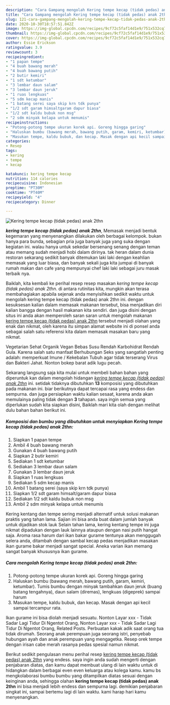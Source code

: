 ```yaml
---
description: "Cara Gampang mengolah Kering tempe kecap (tidak pedas) anak 2thn, Lezat Sekali"
title: "Cara Gampang mengolah Kering tempe kecap (tidak pedas) anak 2thn, Lezat Sekali"
slug: 121-cara-gampang-mengolah-kering-tempe-kecap-tidak-pedas-anak-2thn-lezat-sekali
date: 2020-10-30T18:57:51.842Z
image: https://img-global.cpcdn.com/recipes/9cf72c5faf14d1e9/751x532cq70/kering-tempe-kecap-tidak-pedas-anak-2thn-foto-resep-utama.jpg
thumbnail: https://img-global.cpcdn.com/recipes/9cf72c5faf14d1e9/751x532cq70/kering-tempe-kecap-tidak-pedas-anak-2thn-foto-resep-utama.jpg
cover: https://img-global.cpcdn.com/recipes/9cf72c5faf14d1e9/751x532cq70/kering-tempe-kecap-tidak-pedas-anak-2thn-foto-resep-utama.jpg
author: Essie Erickson
ratingvalue: 3.9
reviewcount: 3
recipeingredient:
- "1 papan tempe"
- "4 buah bawang merah"
- "4 buah bawang putih"
- "2 butir kemiri"
- "1 sdt ketumbar"
- "3 lembar daun salam"
- "3 lembar daun jeruk"
- "1 ruas lengkuas"
- "5 sdm kecap manis"
- "1 batang serei saya skip krn tdk punya"
- "1/2 sdt garam himsaltgaram dapur biasa"
- "1/2 sdt kaldu bubuk non msg"
- "2 sdm minyak kelapa untuk menumis"
recipeinstructions:
- "Potong-potong tempe ukuran korek api. Goreng hingga garing"
- "Haluskan bumbu (bawang merah, bawang putih, garam, kemiri, ketumbar). Tumis bumbu dengan minyak tambahkan daun jeruk (buang batang tengahnya), daun salam (diremas), lengkuas (digeprek) sampai harum"
- "Masukan tempe, kaldu bubuk, dan kecap. Masak dengan api kecil sampai tercampur rata."
categories:
- Resep
tags:
- kering
- tempe
- kecap

katakunci: kering tempe kecap 
nutrition: 114 calories
recipecuisine: Indonesian
preptime: "PT30M"
cooktime: "PT40M"
recipeyield: "4"
recipecategory: Dinner

---
```



![Kering tempe kecap (tidak pedas) anak 2thn](https://img-global.cpcdn.com/recipes/9cf72c5faf14d1e9/751x532cq70/kering-tempe-kecap-tidak-pedas-anak-2thn-foto-resep-utama.jpg)

<b><i>kering tempe kecap (tidak pedas) anak 2thn</i></b>, Memasak menjadi bentuk kegemaran yang menyenangkan dilakukan oleh berbagai kelompok. bukan hanya para bunda, sebagian pria juga banyak juga yang suka dengan kegiatan ini. walau hanya untuk sekedar bersenang senang dengan teman atau memang sudah menjadi hobi dalam dirinya. tak heran dalam dunia restoran sekarang sedikit banyak ditemukan laki laki dengan keahlian memasak yang luar biasa, dan banyak sekali juga kita jumpai di banyak rumah makan dan cafe yang mempunyai chef laki laki sebagai juru masak terbaik nya.

Baiklah, kita kembali ke perihal resep resep masakan <i>kering tempe kecap (tidak pedas) anak 2thn</i>. di antara rutinitas kita, mungkin akan terasa membahagiakan apabila sejenak anda menyisihkan sedikit waktu untuk mengolah kering tempe kecap (tidak pedas) anak 2thn ini. dengan kesuksesan kalian dalam memasak makanan tersebut, bisa menjadikan diri kalian bangga dengan hasil makanan kita sendiri. dan juga disini dengan situs ini anda akan memperoleh saran saran untuk mengolah makanan <u>kering tempe kecap (tidak pedas) anak 2thn</u> tersebut menjadi olahan yang enak dan nikmat, oleh karena itu simpan alamat website ini di ponsel anda sebagai salah satu referensi kita dalam memasak masakan baru yang nikmat.

Vegetarian Sehat Organik Vegan Bebas Susu Rendah Karbohidrat Rendah Gula. Karena salah satu manfaat Berhubungan Seks yang sangatlah penting adalah: memperkuat Imune / Kekebalan Tubuh agar tidak terserang Virus dan Bakteri Jahat. Nonton bokep barat adik lugu pecah.


Sekarang langsung saja kita mulai untuk membeli bahan bahan yang diperuntuk kan dalam mengolah hidangan <u><i>kering tempe kecap (tidak pedas) anak 2thn</i></u> ini. setidak tidaknya dibutuhkan <b>13</b> komposisi yang dibutuhkan pada makanan ini. biar berikutnya dapat tercapai rasa yang endess dan sempurna. dan juga persiapkan waktu kalian sesaat, karena anda akan memulainya paling tidak dengan <b>3</b> tahapan. saya ingin semua yang diperlukan sudah kita siapkan disini, Baiklah mari kita olah dengan melihat dulu bahan bahan berikut ini.

<!--inarticleads1-->

##### Komposisi dan bumbu yang dibutuhkan untuk menyiapkan Kering tempe kecap (tidak pedas) anak 2thn:

1. Siapkan 1 papan tempe
1. Ambil 4 buah bawang merah
1. Gunakan 4 buah bawang putih
1. Siapkan 2 butir kemiri
1. Sediakan 1 sdt ketumbar
1. Sediakan 3 lembar daun salam
1. Gunakan 3 lembar daun jeruk
1. Siapkan 1 ruas lengkuas
1. Sediakan 5 sdm kecap manis
1. Ambil 1 batang serei (saya skip krn tdk punya)
1. Siapkan 1/2 sdt garam himsalt/garam dapur biasa
1. Sediakan 1/2 sdt kaldu bubuk non msg
1. Ambil 2 sdm minyak kelapa untuk menumis


Kering kentang dan tempe sering menjadi alternatif untuk solusi makanan praktis yang tahan lama. Sajian ini bisa anda buat dalam jumlah banyak untuk dijadikan stok lauk Selain tahan lama, kering kentang tempe ini juga nikmat dipadukan dengan lauk lainnya ataupun dengan nasi putih hangat saja. Aroma rasa harum dari ikan bakar gurame tentunya akan menggugah selera anda, ditambah dengan sambal kecap pedas menjadikan masakan ikan gurame bakar menjadi sangat special. Aneka varian ikan memang sangat banyak khususnya ikan gurame. 

<!--inarticleads2-->

##### Cara mengolah Kering tempe kecap (tidak pedas) anak 2thn:

1. Potong-potong tempe ukuran korek api. Goreng hingga garing
1. Haluskan bumbu (bawang merah, bawang putih, garam, kemiri, ketumbar). Tumis bumbu dengan minyak tambahkan daun jeruk (buang batang tengahnya), daun salam (diremas), lengkuas (digeprek) sampai harum
1. Masukan tempe, kaldu bubuk, dan kecap. Masak dengan api kecil sampai tercampur rata.


Ikan gurame ini bisa diolah menjadi sesuatu. Nonton Layar xxx - Tidak Sadar Lagi Tidur Di Ngentot Orang, Nonton Layar xxx - Tidak Sadar Lagi Tidur Di Ngentot Orang, Related Posts. Perbuatan kakak adik saat orang tua tidak dirumah. Seorang anak perempuan juga seorang istri, penyebab hubungan ayah dan anak perempuan yang mengagetka. Resep orek tempe dengan irisan cabe merah rasanya pedas spesial namun nikmat. 

Berikut sedikit pengulasan menu perihal resep <u>kering tempe kecap (tidak pedas) anak 2thn</u> yang endess. saya ingin anda sudah mengerti dengan penjabaran diatas, dan kamu dapat membuat ulang di lain waktu untuk di hidangkan dalam berbagai even even keluarga atau kolega kamu. kamu bs mengkolaborasi bumbu bumbu yang ditampilkan diatas sesuai dengan keinginan anda, sehingga olahan <b>kering tempe kecap (tidak pedas) anak 2thn</b> ini bisa menjadi lebih endess dan sempurna lagi. demikian penjabaran singkat ini, sampai bertemu lagi di lain waktu. kami harap hari kamu menyenangkan.
